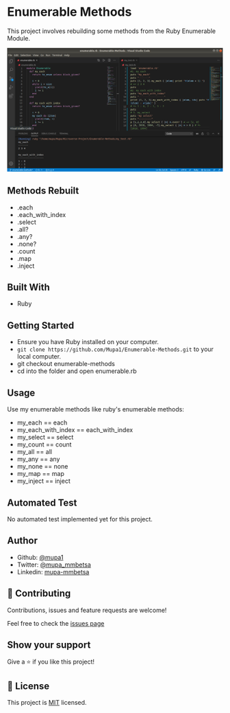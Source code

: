 # Enumerable Methods
This project involves rebuilding some methods from the Ruby Enumerable Module.

![screenshot](./img/screenshot.png)

## Methods Rebuilt
- .each
- .each_with_index
- .select
- .all?
- .any?
- .none?
- .count
- .map
- .inject

## Built With

- Ruby

## Getting Started
- Ensure you have Ruby installed on your computer.
- ```git clone https://github.com/Mupa1/Enumerable-Methods.git``` to your local computer.
- git checkout enumerable-methods
- cd into the folder and open enumerable.rb

## Usage
Use my enumerable methods like ruby's enumerable methods:

- my_each == each
- my_each_with_index == each_with_index
- my_select == select
- my_count == count
- my_all == all
- my_any == any
- my_none == none
- my_map == map
- my_inject == inject

## Automated Test
No automated test implemented yet for this project.

## Author

- Github: [@mupa1](https://github.com/Mupa1)
- Twitter: [@mupa_mmbetsa](https://twitter.com/mupa_mmbetsa)
- Linkedin: [mupa-mmbetsa](https://www.linkedin.com/in/mupa-mmbetsa)

## 🤝 Contributing

Contributions, issues and feature requests are welcome!

Feel free to check the [issues page](https://github.com/Mupa1/Enumerable-Methods/issues)

## Show your support

Give a ⭐️ if you like this project!

## 📝 License

This project is [MIT](lic.url) licensed.
